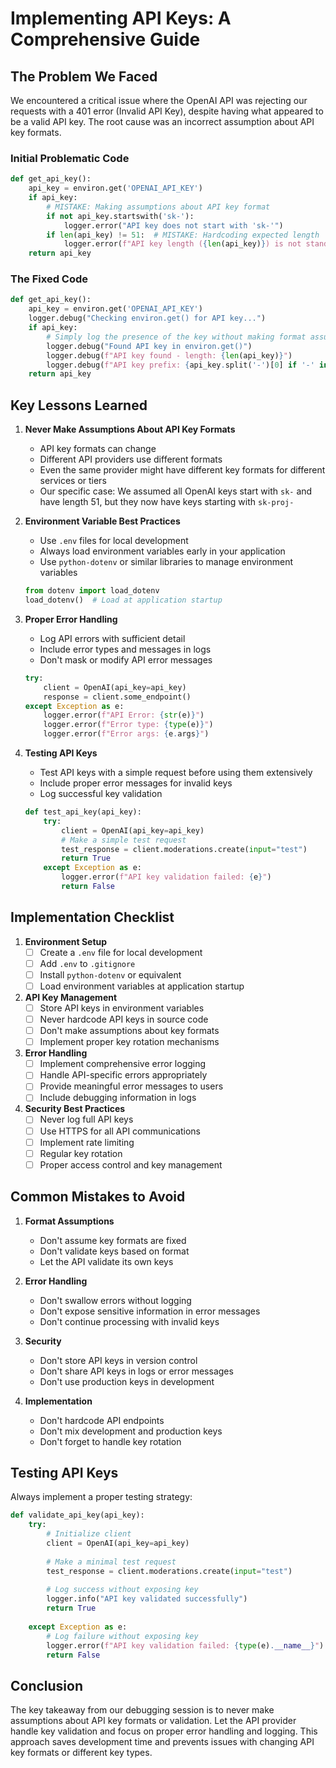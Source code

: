 # Implementing API Keys: A Comprehensive Guide

## The Problem We Faced

We encountered a critical issue where the OpenAI API was rejecting our requests with a 401 error (Invalid API Key), despite having what appeared to be a valid API key. The root cause was an incorrect assumption about API key formats.

### Initial Problematic Code

```python
def get_api_key():
    api_key = environ.get('OPENAI_API_KEY')
    if api_key:
        # MISTAKE: Making assumptions about API key format
        if not api_key.startswith('sk-'):
            logger.error("API key does not start with 'sk-'")
        if len(api_key) != 51:  # MISTAKE: Hardcoding expected length
            logger.error(f"API key length ({len(api_key)}) is not standard")
    return api_key
```

### The Fixed Code

```python
def get_api_key():
    api_key = environ.get('OPENAI_API_KEY')
    logger.debug("Checking environ.get() for API key...")
    if api_key:
        # Simply log the presence of the key without making format assumptions
        logger.debug("Found API key in environ.get()")
        logger.debug(f"API key found - length: {len(api_key)}")
        logger.debug(f"API key prefix: {api_key.split('-')[0] if '-' in api_key else 'unknown'}")
    return api_key
```

## Key Lessons Learned

1. **Never Make Assumptions About API Key Formats**
   - API key formats can change
   - Different API providers use different formats
   - Even the same provider might have different key formats for different services or tiers
   - Our specific case: We assumed all OpenAI keys start with `sk-` and have length 51, but they now have keys starting with `sk-proj-`

2. **Environment Variable Best Practices**
   - Use `.env` files for local development
   - Always load environment variables early in your application
   - Use `python-dotenv` or similar libraries to manage environment variables
   ```python
   from dotenv import load_dotenv
   load_dotenv()  # Load at application startup
   ```

3. **Proper Error Handling**
   - Log API errors with sufficient detail
   - Include error types and messages in logs
   - Don't mask or modify API error messages
   ```python
   try:
       client = OpenAI(api_key=api_key)
       response = client.some_endpoint()
   except Exception as e:
       logger.error(f"API Error: {str(e)}")
       logger.error(f"Error type: {type(e)}")
       logger.error(f"Error args: {e.args}")
   ```

4. **Testing API Keys**
   - Test API keys with a simple request before using them extensively
   - Include proper error messages for invalid keys
   - Log successful key validation
   ```python
   def test_api_key(api_key):
       try:
           client = OpenAI(api_key=api_key)
           # Make a simple test request
           test_response = client.moderations.create(input="test")
           return True
       except Exception as e:
           logger.error(f"API key validation failed: {e}")
           return False
   ```

## Implementation Checklist

1. **Environment Setup**
   - [ ] Create a `.env` file for local development
   - [ ] Add `.env` to `.gitignore`
   - [ ] Install `python-dotenv` or equivalent
   - [ ] Load environment variables at application startup

2. **API Key Management**
   - [ ] Store API keys in environment variables
   - [ ] Never hardcode API keys in source code
   - [ ] Don't make assumptions about key formats
   - [ ] Implement proper key rotation mechanisms

3. **Error Handling**
   - [ ] Implement comprehensive error logging
   - [ ] Handle API-specific errors appropriately
   - [ ] Provide meaningful error messages to users
   - [ ] Include debugging information in logs

4. **Security Best Practices**
   - [ ] Never log full API keys
   - [ ] Use HTTPS for all API communications
   - [ ] Implement rate limiting
   - [ ] Regular key rotation
   - [ ] Proper access control and key management

## Common Mistakes to Avoid

1. **Format Assumptions**
   - Don't assume key formats are fixed
   - Don't validate keys based on format
   - Let the API validate its own keys

2. **Error Handling**
   - Don't swallow errors without logging
   - Don't expose sensitive information in error messages
   - Don't continue processing with invalid keys

3. **Security**
   - Don't store API keys in version control
   - Don't share API keys in logs or error messages
   - Don't use production keys in development

4. **Implementation**
   - Don't hardcode API endpoints
   - Don't mix development and production keys
   - Don't forget to handle key rotation

## Testing API Keys

Always implement a proper testing strategy:

```python
def validate_api_key(api_key):
    try:
        # Initialize client
        client = OpenAI(api_key=api_key)
        
        # Make a minimal test request
        test_response = client.moderations.create(input="test")
        
        # Log success without exposing key
        logger.info("API key validated successfully")
        return True
        
    except Exception as e:
        # Log failure without exposing key
        logger.error(f"API key validation failed: {type(e).__name__}")
        return False
```

## Conclusion

The key takeaway from our debugging session is to never make assumptions about API key formats or validation. Let the API provider handle key validation and focus on proper error handling and logging. This approach saves development time and prevents issues with changing API key formats or different key types. 